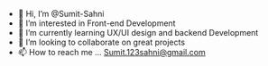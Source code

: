 - 👋 Hi, I’m @Sumit-Sahni
- 👀 I’m interested in Front-end Development
- 🌱 I’m currently learning UX/UI design and backend Development
- 💞️ I’m looking to collaborate on great projects
- 📫 How to reach me ... Sumit.123sahni@gmail.com

<!---
Sumit-Sahni/Sumit-Sahni is a ✨ special ✨ repository because its `README.md` (this file) appears on your GitHub profile.
You can click the Preview link to take a look at your changes.
--->
